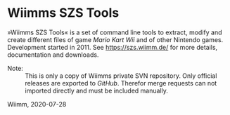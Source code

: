# Wiimms SZS Tools
»Wiimms SZS Tools« is a set of command line tools to extract, modify and create different files of game *Mario Kart Wii* and of other Nintendo games. Development started in 2011. See https://szs.wiimm.de/ for more details, documentation and downloads.

<dl><dt>Note:</dt><dd>This is only a copy of Wiimms private SVN repository. Only official releases are exported to <i>GitHub</i>. Therefor merge requests can not imported directly and must be included manually.</dd></dl>

Wiimm, 2020-07-28
